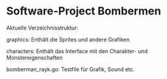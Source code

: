 # Software-Project Bombermen

Aktuelle Verzeichnisstruktur:

graphics: Enthält die Sprites und andere Grafiken

characters: Enthält das Interface mit den Charakter- und Monstereigenschaften

bomberman_rayk.go:  Testfile für Grafik, Sound etc.
